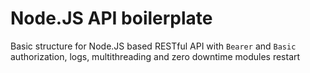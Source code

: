 # Node.JS API boilerplate

Basic structure for Node.JS based RESTful API with `Bearer` and `Basic` authorization, logs, multithreading and zero downtime modules restart
